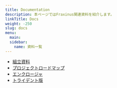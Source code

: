 ```yaml
---
title: Documentation
description: 本ページではFraxinus関連資料を紹介します。  
linkTitle: Docs
weight: -250
slug: docs
menu:
  main:
  sidebar:
    name: 資料一覧
---
```


* [組立資料](./assembly)
* [プロジェクトロードマップ](./roadmap)
* [エンクロージャ](./enclosure)
* [トライデント版](./trident)
